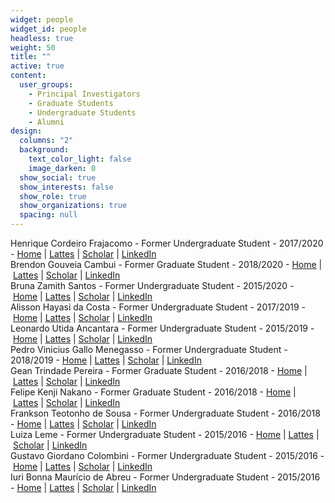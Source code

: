 ```yaml
---
widget: people
widget_id: people
headless: true
weight: 50
title: ""
active: true
content:
  user_groups:
    - Principal Investigators
    - Graduate Students
    - Undergraduate Students
    - Alumni
design:
  columns: "2"
  background:
    text_color_light: false
    image_darken: 0
  show_social: true
  show_interests: false
  show_role: true
  show_organizations: true
  spacing: null
---
```

Henrique Cordeiro Frajacomo - Former Undergraduate Student - 2017/2020 - [Home](http://www.biomal.ufscar.br/members.html#) | [Lattes](http://lattes.cnpq.br/6231011286979492) | [Scholar](http://www.biomal.ufscar.br/members.html#) | [LinkedIn](https://www.linkedin.com/in/henrique-frajacomo-353786120/)\
Brendon Gouveia Cambui - Former Graduate Student - 2018/2020 - [Home](http://www.biomal.ufscar.br/members.html#) | [Lattes](http://lattes.cnpq.br/0863602515011239) | [Scholar](http://www.biomal.ufscar.br/members.html#) | [LinkedIn](https://www.linkedin.com/in/brendoncambui/)\
Bruna Zamith Santos - Former Undergraduate Student - 2015/2020 - [Home](http://www.biomal.ufscar.br/members.html#) | [Lattes](http://lattes.cnpq.br/3805045333740740) | [Scholar](https://scholar.google.com/citations?user=R5K0J-sAAAAJ&hl) | [LinkedIn](https://www.linkedin.com/in/bruna-zamith/)\
Alisson Hayasi da Costa - Former Undergraduate Student - 2017/2019 - [Home](http://www.biomal.ufscar.br/members.html#) | [Lattes](http://www.biomal.ufscar.br/members.html) | [Scholar](https://scholar.google.com/citations?user=zleDcvwAAAAJ&hl=pt-PT) | [LinkedIn](https://www.linkedin.com/in/ahayasic/)\
Leonardo Utida Ancantara - Former Undergraduate Student - 2015/2019 - [Home](http://www.biomal.ufscar.br/members.html#) | [Lattes](http://lattes.cnpq.br/7631837051398731) | [Scholar](http://www.biomal.ufscar.br/members.html#) | [LinkedIn](https://www.linkedin.com/in/leoutida/)\
Pedro Vinicius Gallo Menegasso - Former Undergraduate Student - 2018/2019 - [Home](http://www.biomal.ufscar.br/members.html#) | [Lattes](http://lattes.cnpq.br/2022575333877071) | [Scholar](http://www.biomal.ufscar.br/members.html#) | [LinkedIn](https://www.linkedin.com/in/pedro-vin%C3%ADcius-gallo-menegasso-30763aa6/)\
Gean Trindade Pereira - Former Graduate Student - 2016/2018 - [Home](http://www.biomal.ufscar.br/members.html#) | [Lattes](http://lattes.cnpq.br/3765060702388111) | [Scholar](https://scholar.google.com.br/citations?user=lVhupSUAAAAJ&hl=pt-BR&oi=sra) | [LinkedIn](https://www.linkedin.com/in/gean-trindade/)\
Felipe Kenji Nakano - Former Graduate Student - 2016/2018 - [Home](http://www.biomal.ufscar.br/members.html#) | [Lattes](http://lattes.cnpq.br/6192556929748278) | [Scholar](https://scholar.google.com.br/citations?user=vm_726EAAAAJ&hl) | [LinkedIn](https://www.linkedin.com/in/felipe-kenji-nakano-411736106/)\
Frankson Teotonho de Sousa - Former Undergraduate Student - 2016/2018 - [Home](http://www.biomal.ufscar.br/members.html#) | [Lattes](http://lattes.cnpq.br/3487557062784271) | [Scholar](http://www.biomal.ufscar.br/members.html#) | [LinkedIn](https://www.linkedin.com/in/franksonteotonho/)\
Luiza Leme - Former Undergraduate Student - 2015/2016 - [Home](http://www.biomal.ufscar.br/members.html#) | [Lattes](http://lattes.cnpq.br/7614980750141627) | [Scholar](http://www.biomal.ufscar.br/members.html#) | [LinkedIn](https://www.linkedin.com/in/luiza-leme-9483336a/)\
Gustavo Giordano Colombini - Former Undergraduate Student - 2015/2016 - [Home](http://www.biomal.ufscar.br/members.html#) | [Lattes](http://lattes.cnpq.br/7557694196190502) | [Scholar](http://www.biomal.ufscar.br/members.html#) | [LinkedIn](https://www.linkedin.com/in/gustavo-colombini-76b77a176/)\
Iuri Bonna Maurício de Abreu - Former Undergraduate Student - 2015/2016 - [Home](http://www.biomal.ufscar.br/members.html#) | [Lattes](http://lattes.cnpq.br/1633300917386082) | [Scholar](http://www.biomal.ufscar.br/members.html#) | [LinkedIn](https://www.linkedin.com/in/iuri-bonna/)